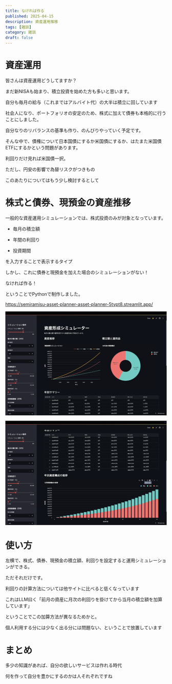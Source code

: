 ```yaml
---
title: なければ作る
published: 2025-04-15
description: 資産運用推移
tags: [雑談]
category: 雑談
draft: false
---
```




# 資産運用

皆さんは資産運用どうしてますか？

まだ新NISAも始まり、積立投資を始めた方も多いと思います。

自分も毎月の給与（これまではアルバイト代）の大半は積立に回しています

社会人になり、ポートフォリオの安定のため、株式に加えて債券も本格的に行うことにしました。

自分なりのリバランスの基準も作り、のんびりやっていく予定です。

そんな中で、債権について日本国債にするか米国債にするか、はたまた米国債ETFにするかという問題があります。

利回りだけ見れば米国債一択。

ただし、円安の影響で為替リスクがつきもの

このあたりについてはもう少し検討するとして

# 株式と債券、現預金の資産推移

一般的な資産運用シミュレーションでは、株式投資のみが対象となっています。

- 毎月の積立額

- 年間の利回り

- 投資期間

を入力することで表示するタイプ


しかし、これに債券と現預金を加えた場合のシミュレーションがない！

なければ作る！

ということでPythonで制作しました。


https://semiramisu-asset-planner-asset-planner-5tvpt8.streamlit.app/

![資産運用シミュレーションツールのスクリーンショット](./media/Screenshot%202025-04-15%20at%208.27.43.png)


![資産運用シミュレーションツールのスクリーンショット](./media/Screenshot%202025-04-15%20at%208.27.53.png)



# 使い方
左横で、株式、債券、現預金の積立額、利回りを設定すると運用シミュレーションができる。

ただそれだけです。

利回りの計算方法については他サイトに比べると低くなっています

これはLLM曰く「前月の資産に月次の利回りを掛けてから当月の積立額を加算しています」

ということでこの加算方法が異なるためかと。

個人利用する分には少なく出る分には問題ない、ということで放置しています

# まとめ

多少の知識があれば、自分の欲しいサービスは作れる時代

何を作って自分を豊かにするのかは人それぞれですね